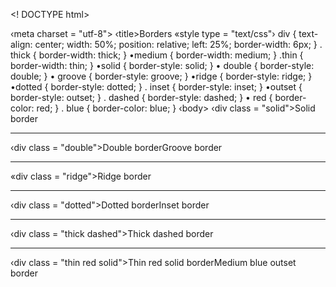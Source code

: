 <! DOCTYPE html>
<html >
<head>
‹meta charset = "utf-8">
‹title>Borders</title>
«style type = "text/css"›
div
{ text-align: center;
width: 50%;
position: relative;
left: 25%; border-width: 6px; }
. thick { border-width: thick; }
•medium { border-width: medium; } .thin { border-width: thin; }
•solid { border-style: solid; }
• double { border-style: double; }
• groove { border-style: groove; }
•ridge { border-style: ridge; }
•dotted { border-style: dotted; } . inset { border-style: inset; }
•outset { border-style: outset; } . dashed { border-style: dashed; }
• red
{ border-color: red; }
. blue
{ border-color: blue; }
</style>
</head>
‹body>
‹div class = "solid">Solid border</div><hr> ‹div class = "double">Double border</div><hr›
‹div class = "groove">Groove border</div><hr> «div class = "ridge">Ridge border</div><hr> ‹div class = "dotted">Dotted border</div><hr›
‹div class = "inset">Inset border</div><hr>
‹div class = "thick dashed">Thick dashed border</div><hr>
‹div class = "thin red solid">Thin red solid border</div><hr›
‹div class = "medium blue outset">Medium blue outset border</div>
</body>
</html>
